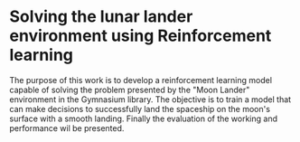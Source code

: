 # Solving the lunar lander environment using Reinforcement learning

The purpose of this work is to develop a reinforcement learning model capable of solving the problem presented by the "Moon Lander" environment in the Gymnasium library. The objective is to train a model that can make decisions to successfully land the spaceship on the moon's surface with a smooth landing. Finally the evaluation of the working and performance wil be presented.

